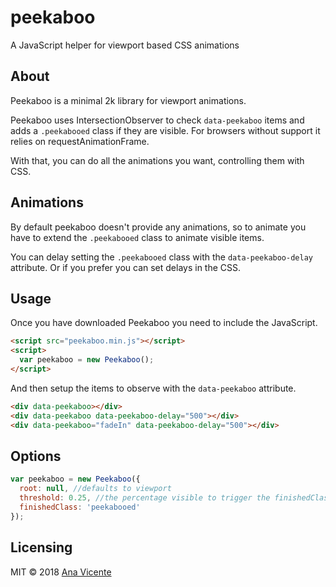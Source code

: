 # peekaboo

A JavaScript helper for viewport based CSS animations

## About

Peekaboo is a minimal 2k library for viewport animations.

Peekaboo uses IntersectionObserver to check `data-peekaboo` items and adds a `.peekabooed` class if they are visible. For browsers without support it relies on requestAnimationFrame.

With that, you can do all the animations you want, controlling them with CSS.

## Animations

By default peekaboo doesn't provide any animations, so to animate you have to extend the `.peekabooed` class to animate visible items.

You can delay setting the `.peekabooed` class with the `data-peekaboo-delay` attribute. Or if you prefer you can set delays in the CSS.

## Usage

Once you have downloaded Peekaboo you need to include the JavaScript.

```html
<script src="peekaboo.min.js"></script>
<script>
  var peekaboo = new Peekaboo();
</script>
```

And then setup the items to observe with the `data-peekaboo` attribute.

```html
<div data-peekaboo></div>
<div data-peekaboo data-peekaboo-delay="500"></div>
<div data-peekaboo="fadeIn" data-peekaboo-delay="500"></div>
```

## Options

```js
var peekaboo = new Peekaboo({
  root: null, //defaults to viewport
  threshold: 0.25, //the percentage visible to trigger the finishedClass
  finishedClass: 'peekabooed'
});
```

## Licensing

MIT © 2018 [Ana Vicente](http://anavicente.me)
